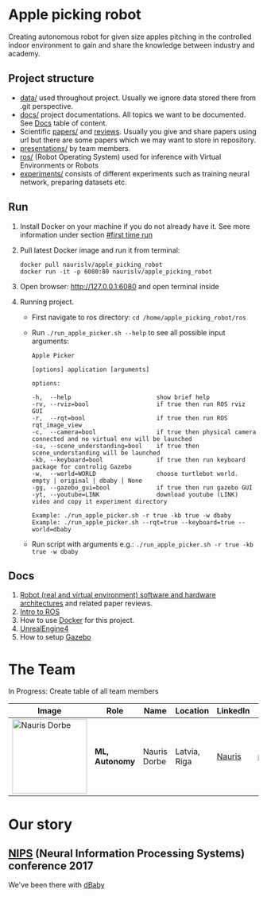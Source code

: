 # Apple picking robot

Creating autonomous robot for given size apples pitching in the controlled indoor environment to gain and share the knowledge between industry and academy.

## Project structure

* [data/](data/) used throughout project. Usually we ignore data stored there from .git perspective.
* [docs/](docs/) project documentations. All topics we want to be documented. See [Docs](#docs) table of content.
* Scientific [papers/](papers/) and [reviews](papers/PaperReview.md). Usually you give and share papers using url but there are some papers which we may want to store in repository.
* [presentations/](presentations/) by team members.
* [ros/](ros/) (Robot Operating System) used for inference with Virtual Environments or Robots
* [experiments/](experiments/) consists of different experiments such as training neural network, preparing datasets etc.

## Run

1. Install Docker on your machine if you do not already have it. See more information under section [#first time run](docs/Docker.md)
2. Pull latest Docker image and run it from terminal:

   ```
   docker pull naurislv/apple_picking_robot
   docker run -it -p 6080:80 naurislv/apple_picking_robot
   ```

3. Open browser: http://127.0.0.1:6080 and open terminal inside
2. Running project.
    * First navigate to ros directory: `cd /home/apple_picking_robot/ros`
    * Run `./run_apple_picker.sh --help` to see all possible input arguments:

       ```
       Apple Picker

       [options] application [arguments]

       options:

       -h,  --help                        show brief help
       -rv, --rviz=bool                   if true then run ROS rviz GUI
       -r,  --rqt=bool                    if true then run ROS rqt_image_view
       -c,  --camera=bool                 if true then physical camera connected and no virtual env will be launched
       -su, --scene_understanding=bool    if true then scene_understanding will be launched
       -kb, --keyboard=bool               if true then run keyboard package for controlig Gazebo
       -w,  --world=WORLD                 choose turtlebot world. empty | original | dbaby | None
       -gg, --gazebo_gui=bool             if true then run gazebo GUI
       -yt, --youtube=LINK                download youtube (LINK) video and copy it experiment directory

       Example: ./run_apple_picker.sh -r true -kb true -w dbaby
       Example: ./run_apple_picker.sh --rqt=true --keyboard=true --world=dbaby
       ```
    * Run script with arguments e.g.: `./run_apple_picker.sh -r true -kb true -w dbaby`

## Docs

1. [Robot (real and virtual environment) software and hardware architectures](docs/ArchitectureProposal.md) and related paper reviews.
2. [Intro to ROS](docs/ROS.md)
3. How to use [Docker](docs/Docker.md) for this project.
4. [UnrealEngine4](docs/UnrealEngine4.md)
5. How to setup [Gazebo](docs/Gazebo.md)

# The Team

In Progress: Create table of all team members

|     Image              |     Role      |      Name      |    Location   | LinkedIn    |     email   |
|------------------------|---------------|----------------|---------------|-------------|-------------|
| <img src="./images/nauris_dorbe.jpg" alt="Nauris Dorbe" width="150" height="150"> |__ML, Autonomy__| Nauris Dorbe | Latvia, Riga | [Nauris](https://www.linkedin.com/in/naurisdorbe) | <naurisdorbe@gmail.com> |

# Our story

## [NIPS](https://nips.cc/) (Neural Information Processing Systems) conference 2017

We've been there with [dBaby](https://github.com/LUMII-AILab/dBaby)
